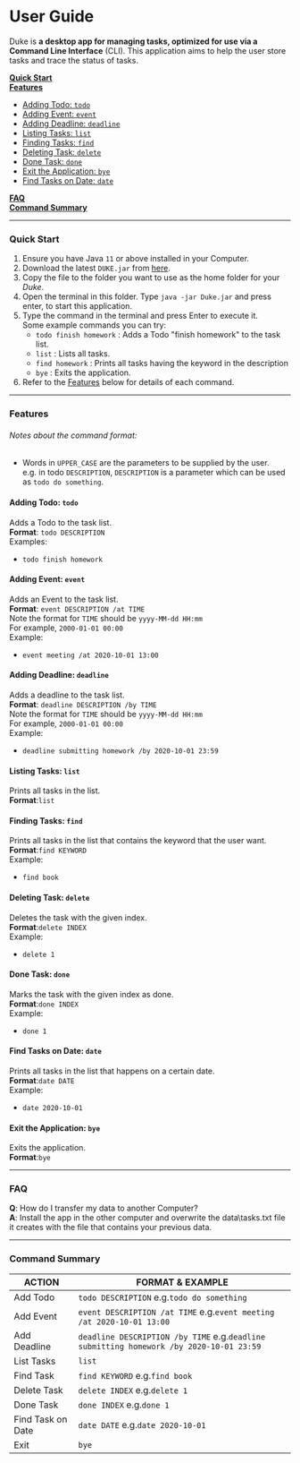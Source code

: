 # User Guide
Duke is __a desktop app for managing tasks,
optimized for use via a Command Line Interface__ (CLI). 
This application aims to help the user store tasks and trace the status of tasks.

[**Quick Start**](#quick-start)
<br>[**Features**](#features) 
* [Adding Todo: `todo`](#adding-todo-todo)
* [Adding Event: `event`](#adding-event-event)
* [Adding Deadline: `deadline`](#adding-deadline-deadline)
* [Listing Tasks: `list`](#listing-tasks-list)
* [Finding Tasks: `find`](#finding-tasks-find)
* [Deleting Task: `delete`](#deleting-task-delete)
* [Done Task: `done`](#done-task-done)
* [Exit the Application: `bye`](#exit-the-application-bye)
* [Find Tasks on Date: `date`](#find-tasks-on-date-date)  

[**FAQ**](#faq)  
[**Command Summary**](#command-summary)
 
---

### Quick Start

1. Ensure you have Java `11` or above installed in your Computer.
1. Download the latest `DUKE.jar` from [here](https://github.com/Lee-Juntong/ip/releases/tag/v0.2).
1. Copy the file to the folder you want to use as the home folder for your *Duke*.
1. Open the terminal in this folder. Type `java -jar Duke.jar` and press enter, to start this application.
1. Type the command in the terminal and press Enter to execute it.   
    Some example commands you can try:   
    * `todo finish homework` : Adds a Todo "finish homework" to the task list.
    * `list` : Lists all tasks.
    * `find homework` : Prints all tasks having the keyword in the description
    * `bye` : Exits the application.
1. Refer to the [Features](#features) below for details of each command. 
   
---

### Features
###### Notes about the command format:

* Words in `UPPER_CASE` are the parameters to be supplied by the user.  
e.g. in todo `DESCRIPTION`, `DESCRIPTION` is a parameter which can be used as `todo do something`.  

#### Adding Todo: `todo`
Adds a Todo to the task list.  
**Format**: `todo DESCRIPTION`  
Examples:  
* `todo finish homework`
 
#### Adding Event: `event`
Adds an Event to the task list.  
**Format**: `event DESCRIPTION /at TIME`  
Note the format for `TIME` should be `yyyy-MM-dd HH:mm`  
For example, `2000-01-01 00:00`  
Example:  
* `event meeting /at 2020-10-01 13:00`

#### Adding Deadline: `deadline`
Adds a deadline to the task list.  
**Format**: `deadline DESCRIPTION /by TIME`  
Note the format for `TIME` should be `yyyy-MM-dd HH:mm`  
For example, `2000-01-01 00:00`  
Example:  
* `deadline submitting homework /by 2020-10-01 23:59`

#### Listing Tasks: `list`
Prints all tasks in the list.  
**Format**:`list`

#### Finding Tasks: `find`
Prints all tasks in the list that contains the keyword that the user want.  
**Format**:`find KEYWORD`  
Example:  
* `find book`

#### Deleting Task: `delete`
Deletes the task with the given index.  
**Format**:`delete INDEX`  
Example:  
* `delete 1`

#### Done Task: `done`
Marks the task with the given index as done.  
**Format**:`done INDEX`  
Example:  
* `done 1`

#### Find Tasks on Date: `date`
Prints all tasks in the list that happens on a certain date.  
**Format**:`date DATE`  
Example:  
* `date 2020-10-01`  

#### Exit the Application: `bye`
Exits the application.  
**Format**:`bye`  

---

### FAQ
**Q**: How do I transfer my data to another Computer?  
**A**: Install the app in the other computer and overwrite the data\tasks.txt file it creates with the file that contains your previous data.
  
---

### Command Summary
  
ACTION | FORMAT & EXAMPLE
--------------------------------|--------------------------------------------------------------
Add Todo | `todo DESCRIPTION`  e.g.`todo do something`
Add Event | `event DESCRIPTION /at TIME`   e.g.`event meeting /at 2020-10-01 13:00`
Add Deadline | `deadline DESCRIPTION /by TIME`   e.g.`deadline submitting homework /by 2020-10-01 23:59`
List Tasks | `list`
Find Task | `find KEYWORD`   e.g.`find book`
Delete Task | `delete INDEX`   e.g.`delete 1`
Done Task | `done INDEX`   e.g.`done 1`
Find Task on Date | `date DATE`   e.g.`date 2020-10-01`
Exit | `bye`

